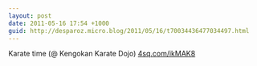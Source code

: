 ```yaml
---
layout: post
date: 2011-05-16 17:54 +1000
guid: http://desparoz.micro.blog/2011/05/16/t70034436477034497.html
---
```

Karate time (@ Kengokan Karate Dojo) [4sq.com/ikMAK8](http://4sq.com/ikMAK8)
